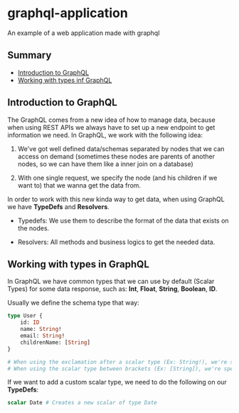 # graphql-application
An example of a web application made with graphql

## Summary

- [ Introduction to GraphQL ](#introduction-to-graphql)
- [ Working with types inf GraphQL](#working-with-types-in-graphql)

<a name="introduction-to-graphql"></a>

## Introduction to GraphQL

The GraphQL comes from a new idea of how to manage data, because when using REST APIs we always have to set up a new endpoint to get information we need. In GraphQL, we work with the following idea:

1. We've got well defined data/schemas separated by nodes that we can access on demand (sometimes these nodes are parents of another nodes, so we can have them like a inner join on a database)

2. With one single request, we specify the node (and his children if we want to) that we wanna get the data from.

In order to work with this new kinda way to get data, when using GraphQL we have **TypeDefs** and **Resolvers**.

- Typedefs: We use them to describe the format of the data that exists on the nodes.

- Resolvers: All methods and business logics to get the needed data.

<a name="working-with-types-in-graphql"></a>

## Working with types in GraphQL

In GraphQL we have common types that we can use by default (Scalar Types) for some data response, such as: **Int**, **Float**, **String**, **Boolean**, **ID**.

Usually we define the schema type that way:
```graphql
type User {
	id: ID
	name: String!
	email: String!
	childrenName: [String]
}

# When using the exclamation after a scalar type (Ex: String!), we're saying that this field must be provided
# When using the scalar type between brackets (Ex: [String]), we're specifying that's a array of the given scalar type.
```

If we want to add a custom scalar type, we need to do the following on our **TypeDefs**:
```graphql
scalar Date # Creates a new scalar of type Date
```

